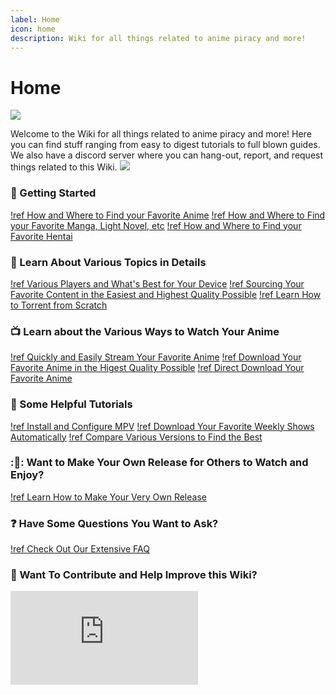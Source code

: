 ```yaml
---
label: Home
icon: home
description: Wiki for all things related to anime piracy and more!
---
```


# Home
![](https://user-images.githubusercontent.com/78981416/214677895-b5497a9f-b78c-4c26-8ef3-880594c67e7a.png)

Welcome to the Wiki for all things related to anime piracy and more!
Here you can find stuff ranging from easy to digest tutorials to full blown guides.
We also have a discord server where you can hang-out, report, and request things related to this Wiki.
[![](https://discordapp.com/api/guilds/974468300304171038/widget.png?style=banner2)](https://discord.gg/snackbox)

### :rocket: Getting Started

[!ref How and Where to Find your Favorite Anime](/getting-started/anime/)
[!ref How and Where to Find your Favorite Manga, Light Novel, etc](/getting-started/literature/)
[!ref How and Where to Find your Favorite Hentai](/getting-started/hentai/)

### :book: Learn About Various Topics in Details

[!ref Various Players and What's Best for Your Device](/guides/playback/)
[!ref Sourcing Your Favorite Content in the Easiest and Highest Quality Possible](/guides/playback/)
[!ref Learn How to Torrent from Scratch](/guides/torrenting/)

### :tv: Learn about the Various Ways to Watch Your Anime

[!ref Quickly and Easily Stream Your Favorite Anime](/sourcing/streaming/)
[!ref Download Your Favorite Anime in the Higest Quality Possible](/sourcing/public-trackers/)
[!ref Direct Download Your Favorite Anime](/sourcing/ddl/)

### :scroll: Some Helpful Tutorials

[!ref Install and Configure MPV](/tutorials/mpv/)
[!ref Download Your Favorite Weekly Shows Automatically](/tutorials/rss/)
[!ref Compare Various Versions to Find the Best](/tutorials/comparison/)

### ::floppy_disk:: Want to Make Your Own Release for Others to Watch and Enjoy?

[!ref Learn How to Make Your Very Own Release](/advanced/release-standards/)

### :question: Have Some Questions You Want to Ask?

[!ref Check Out Our Extensive FAQ](/resources/faq/)

### :sparkling_heart: Want To Contribute and Help Improve this Wiki?

![!ref target="blank" text="Read How to Contribute"](https://github.com/Snaacky/thewiki/blob/master/README.md)